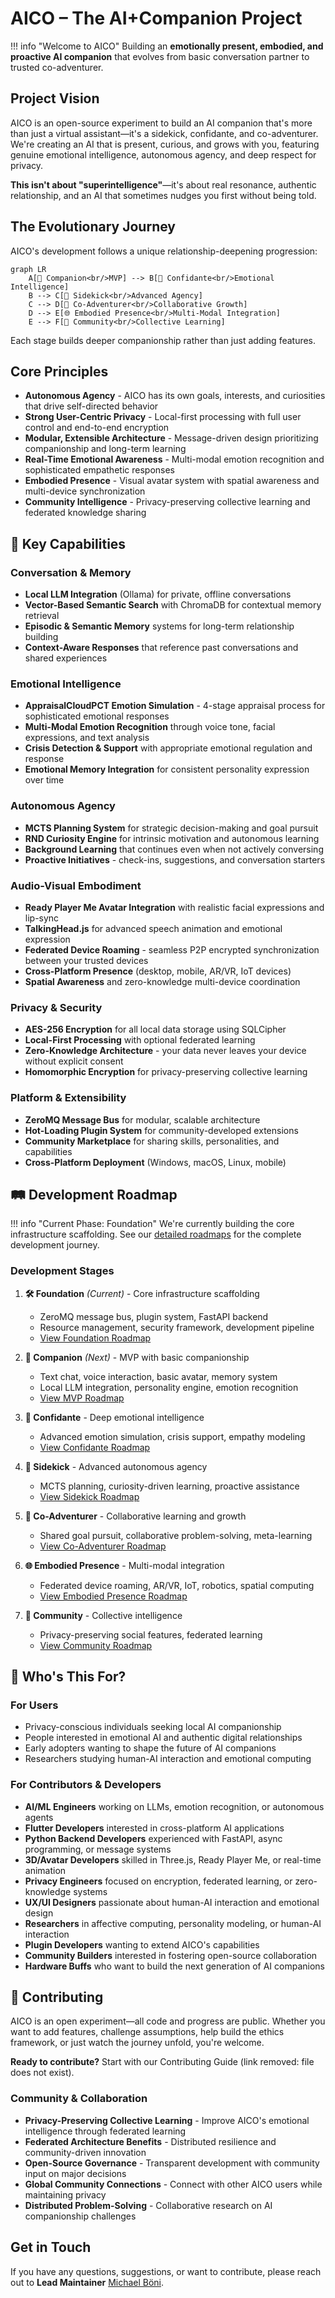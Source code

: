 # AICO – The AI+Companion Project

!!! info "Welcome to AICO"
    Building an **emotionally present, embodied, and proactive AI companion** that evolves from basic conversation partner to trusted co-adventurer.

## Project Vision

AICO is an open-source experiment to build an AI companion that's more than just a virtual assistant—it's a sidekick, confidante, and co-adventurer. We're creating an AI that is present, curious, and grows with you, featuring genuine emotional intelligence, autonomous agency, and deep respect for privacy.

**This isn't about "superintelligence"**—it's about real resonance, authentic relationship, and an AI that sometimes nudges you first without being told.

## The Evolutionary Journey

AICO's development follows a unique relationship-deepening progression:

```mermaid
graph LR
    A[🤝 Companion<br/>MVP] --> B[💭 Confidante<br/>Emotional Intelligence]
    B --> C[🦾 Sidekick<br/>Advanced Agency]
    C --> D[🌟 Co-Adventurer<br/>Collaborative Growth]
    D --> E[🌐 Embodied Presence<br/>Multi-Modal Integration]
    E --> F[🤝 Community<br/>Collective Learning]
```

Each stage builds deeper companionship rather than just adding features.

## Core Principles

- **Autonomous Agency** - AICO has its own goals, interests, and curiosities that drive self-directed behavior
- **Strong User-Centric Privacy** - Local-first processing with full user control and end-to-end encryption
- **Modular, Extensible Architecture** - Message-driven design prioritizing companionship and long-term learning
- **Real-Time Emotional Awareness** - Multi-modal emotion recognition and sophisticated empathetic responses
- **Embodied Presence** - Visual avatar system with spatial awareness and multi-device synchronization
- **Community Intelligence** - Privacy-preserving collective learning and federated knowledge sharing

## 🚀 Key Capabilities

### **Conversation & Memory**
- **Local LLM Integration** (Ollama) for private, offline conversations
- **Vector-Based Semantic Search** with ChromaDB for contextual memory retrieval
- **Episodic & Semantic Memory** systems for long-term relationship building
- **Context-Aware Responses** that reference past conversations and shared experiences

### **Emotional Intelligence**
- **AppraisalCloudPCT Emotion Simulation** - 4-stage appraisal process for sophisticated emotional responses
- **Multi-Modal Emotion Recognition** through voice tone, facial expressions, and text analysis
- **Crisis Detection & Support** with appropriate emotional regulation and response
- **Emotional Memory Integration** for consistent personality expression over time

### **Autonomous Agency**
- **MCTS Planning System** for strategic decision-making and goal pursuit
- **RND Curiosity Engine** for intrinsic motivation and autonomous learning
- **Background Learning** that continues even when not actively conversing
- **Proactive Initiatives** - check-ins, suggestions, and conversation starters

### **Audio-Visual Embodiment**
- **Ready Player Me Avatar Integration** with realistic facial expressions and lip-sync
- **TalkingHead.js** for advanced speech animation and emotional expression
- **Federated Device Roaming** - seamless P2P encrypted synchronization between your trusted devices
- **Cross-Platform Presence** (desktop, mobile, AR/VR, IoT devices)
- **Spatial Awareness** and zero-knowledge multi-device coordination

### **Privacy & Security**
- **AES-256 Encryption** for all local data storage using SQLCipher
- **Local-First Processing** with optional federated learning
- **Zero-Knowledge Architecture** - your data never leaves your device without explicit consent
- **Homomorphic Encryption** for privacy-preserving collective learning

### **Platform & Extensibility**
- **ZeroMQ Message Bus** for modular, scalable architecture
- **Hot-Loading Plugin System** for community-developed extensions
- **Community Marketplace** for sharing skills, personalities, and capabilities
- **Cross-Platform Deployment** (Windows, macOS, Linux, mobile)

## 🛤️ Development Roadmap

!!! info "Current Phase: Foundation"
    We're currently building the core infrastructure scaffolding. See our [detailed roadmaps](roadmap/foundation.md) for the complete development journey.

### **Development Stages**

1. **🛠️ Foundation** *(Current)* - Core infrastructure scaffolding
    - ZeroMQ message bus, plugin system, FastAPI backend
    - Resource management, security framework, development pipeline
    - [View Foundation Roadmap](roadmap/foundation.md)

2. **🤝 Companion** *(Next)* - MVP with basic companionship
    - Text chat, voice interaction, basic avatar, memory system
    - Local LLM integration, personality engine, emotion recognition
    - [View MVP Roadmap](roadmap/mvp.md)

3. **💭 Confidante** - Deep emotional intelligence
    - Advanced emotion simulation, crisis support, empathy modeling
    - [View Confidante Roadmap](roadmap/confidante.md)

4. **🦾 Sidekick** - Advanced autonomous agency
    - MCTS planning, curiosity-driven learning, proactive assistance
    - [View Sidekick Roadmap](roadmap/sidekick.md)

5. **🌟 Co-Adventurer** - Collaborative learning and growth
    - Shared goal pursuit, collaborative problem-solving, meta-learning
    - [View Co-Adventurer Roadmap](roadmap/co_adventurer.md)

6. **🌐 Embodied Presence** - Multi-modal integration
    - Federated device roaming, AR/VR, IoT, robotics, spatial computing
    - [View Embodied Presence Roadmap](roadmap/embodied_presence.md)

7. **🤝 Community** - Collective intelligence
    - Privacy-preserving social features, federated learning
    - [View Community Roadmap](roadmap/community.md)

## 🤝 Who's This For?

### **For Users**
- Privacy-conscious individuals seeking local AI companionship
- People interested in emotional AI and authentic digital relationships
- Early adopters wanting to shape the future of AI companions
- Researchers studying human-AI interaction and emotional computing

### **For Contributors & Developers**
- **AI/ML Engineers** working on LLMs, emotion recognition, or autonomous agents
- **Flutter Developers** interested in cross-platform AI applications
- **Python Backend Developers** experienced with FastAPI, async programming, or message systems
- **3D/Avatar Developers** skilled in Three.js, Ready Player Me, or real-time animation
- **Privacy Engineers** focused on encryption, federated learning, or zero-knowledge systems
- **UX/UI Designers** passionate about human-AI interaction and emotional design
- **Researchers** in affective computing, personality modeling, or human-AI interaction
- **Plugin Developers** wanting to extend AICO's capabilities
- **Community Builders** interested in fostering open-source collaboration
- **Hardware Buffs** who want to build the next generation of AI companions

## 🚀 Contributing

AICO is an open experiment—all code and progress are public. Whether you want to add features, challenge assumptions, help build the ethics framework, or just watch the journey unfold, you're welcome.

**Ready to contribute?** Start with our Contributing Guide (link removed: file does not exist).

### **Community & Collaboration**
- **Privacy-Preserving Collective Learning** - Improve AICO's emotional intelligence through federated learning
- **Federated Architecture Benefits** - Distributed resilience and community-driven innovation
- **Open-Source Governance** - Transparent development with community input on major decisions
- **Global Community Connections** - Connect with other AICO users while maintaining privacy
- **Distributed Problem-Solving** - Collaborative research on AI companionship challenges

## Get in Touch

If you have any questions, suggestions, or want to contribute, please reach out to **Lead Maintainer** [Michael Böni](mailto:michael@boeni.industries).
